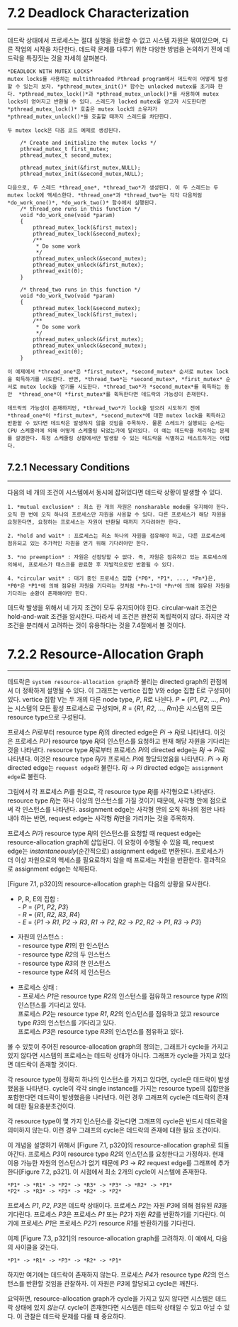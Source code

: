 # 7.2 Deadlock Characterization
---

데드락 상태에서 프로세스는 절대 실행을 완료할 수 없고 시스템 자원은 묶여있으며, 다른 작업의 시작을 차단한다. 데드락 문제를 다루기 위한 다양한 방법을 논의하기 전에 데드락을 특징짓는 것을 자세히 살펴본다.

	*DEADLOCK WITH MUTEX LOCKS*
	mutex locks를 사용하는 multithreaded Pthread program에서 데드락이 어떻게 발생할 수 있는지 보자. *pthread_mutex_init()* 함수는 unlocked mutex를 초기화 한다. *pthread_mutex_lock()*과 *pthread_mutex_unlock()*를 사용하여 mutex locks이 얻어지고 반환될 수 있다. 스레드가 locked mutex를 얻고자 시도한다면 *pthread_mutex_lock()* 호출은 mutex lock의 소유자가 *pthread_mutex_unlock()*을 호출할 때까지 스레드를 차단한다. 

	두 mutex lock은 다음 코드 예제로 생성된다.

		/* Create and initialize the mutex locks */	
		pthread_mutex_t first_mutex;
		pthread_mutex_t second_mutex;

		pthread_mutex_init(&first_mutex,NULL);
		pthread_mutex_init(&second_mutex,NULL);

	다음으로, 두 스레드 *thread_one*, *thread_two*가 생성된다. 이 두 스레드는 두 mutex lock에 액세스한다. *thread_one*과 *thread_two*는 각각 다음처럼 *do_work_one()*, *do_work_two()* 함수에서 실행된다.
		/* thread_one runs in this function */
		void *do_work_one(void *param)
		{
			pthread_mutex_lock(&first_mutex);
			pthread_mutex_lock(&second_mutex);
			/**
			 * Do some work
			 */
			pthread_mutex_unlock(&second_mutex);
			pthread_mutex_unlock(&first_mutex);
			pthread_exit(0);
		}

		/* thread_two runs in this function */
		void *do_work_two(void *param)
		{
			pthread_mutex_lock(&second_mutex);
			pthread_mutex_lock(&first_mutex);
			/**
			 * Do some work
			 */
			pthread_mutex_unlock(&first_mutex);
			pthread_mutex_unlock(&second_mutex);
			pthread_exit(0);
		}

	이 예제에서 *thread_one*은 *first_mutex*, *second_mutex* 순서로 mutex lock을 획득하기를 시도한다. 반면, *thread_two*는 *second_mutex*, *first_mutex* 순서로 mutex lock을 얻기를 시도한다. *thread_two*가 *second_mutex*를 획득하는 동안  *thread_one*이 *first_mutex*를 획득한다면 데드락의 가능성이 존재한다.

	데드락의 가능성이 존재하지만, *thread_two*가 lock을 얻으려 시도하기 전에 *thread_one*이 *first_mutex*, *second_mutex*에 대한 mutex lock을 획득하고 반환할 수 있다면 데드락은 발생하지 않을 것임을 주목하자. 물론 스레드가 실행되는 순서는 CPU 스케줄러에 의해 어떻게 스케줄링 되었는가에 달려있다. 이 예는 데드락을 처리하는 문제를 설명한다. 특정 스케줄링 상황에서만 발생할 수 있는 데드락을 식별하고 테스트하기는 어렵다.

## 7.2.1 Necessary Conditions
---

다음의 네 개의 조건이 시스템에서 동시에 잡혀있다면 데드락 상황이 발생할 수 있다.

	1. *mutual exclusion* : 최소 한 개의 자원은 nonsharable mode를 유지해야 한다. 오직 한 번에 오직 하나의 프로세스만 자원을 사용할 수 있다. 다른 프로세스가 해당 자원을 요청한다면, 요청하는 프로세스는 자원이 반환될 때까지 기다려야만 한다.

	2. *hold and wait* : 프로세스는 최소 하나의 자원을 점유해야 하고, 다른 프로세스에 점유되고 있는 추가적인 자원을 얻기 위해 기다려야만 한다. 

	3. *no preemption* : 자원은 선점당할 수 없다. 즉, 자원은 점유하고 있는 프로세스에 의해서, 프로세스가 태스크를 완료한 후 자발적으로만 반환될 수 있다.

	4. *circular wait* : 대기 중인 프로세스 집합 {*P0*, *P1*, ..., *Pn*}은, *P0*은 *P1*에 의해 점유된 자원을 기다리는 것처럼 *Pn-1*이 *Pn*에 의해 점유된 자원을 기다리는 순환이 존재해야만 한다.

데드락 발생을 위해서 네 가지 조건이 모두 유지되어야 한다. circular-wait 조건은 hold-and-wait 조건을 암시한다. 따라서 네 조건은 완전히 독립적이지 않다. 하지만 각 조건을 분리해서 고려하는 것이 유용하다는 것을 7.4절에서 볼 것이다.

# 7.2.2 Resource-Allocation Graph
---

데드락은 `system resource-allocation graph`라 불리는 directed graph의 관점에서 더 정확하게 설명될 수 있다. 이 그래프는 vertice 집합 V와 edge 집합 E로 구성되어 있다. vertice 집합 V는 두 개의 다른 node type, *P*, *R*로 나뉜다. *P* = {*P1*, *P2*, ..., *Pn*}는 시스템의 모든 활성 프로세스로 구성되며, *R* = {*R1*, *R2*, ..., *Rm*}은 시스템의 모든 resource type으로 구성된다.

프로세스 *Pi*로부터 resource type *Rj*의 directed edge은 *Pi* -> *Rj*로 나타낸다. 이것은 프로세스 *Pi*가 resource tpye *Rj*의 인스턴스를 요청하고 현재 해당 자원을 기다리는 것을 나타낸다. resource type *Rj*로부터 프로세스 *Pi*의 directed edge는 *Rj* -> *Pi*로 나타낸다. 이것은 resource type *Rj*가 프로세스 *Pi*에 할당되었음을 나타낸다. *Pi* -> *Rj* directed edge는 `request edge`라 불린다. *Rj* -> *Pi* directed edge는 `assignment edge`로 불린다.

그림에서 각 프로세스 *Pi*를 원으로, 각 resource type *Rj*를 사각형으로 나타낸다. resource type *Rj*는 하나 이상의 인스턴스를 가질 것이기 때문에, 사각형 안에 점으로써 각 인스턴스를 나타낸다. assignment edge는 사각형 안의 오직 하나의 점만 나타내야 하는 반면, request edge는 사각형 *Rj*만을 가리키는 것을 주목하자.

프로세스 *Pi*가 resource type *Rj*의 인스턴스를 요청할 때 request edge는 resource-allocation graph에 삽입된다. 이 요청이 수행될 수 있을 때, request edge는 *instantaneously*(순간적으로) assignment edge로 변환된다. 프로세스가 더 이상 자원으로의 액세스를 필요로하지 않을 때 프로세는 자원을 반환한다. 결과적으로 assignment edge는 삭제된다.

[Figure 7.1, p320]의 resource-allocation graph는 다음의 상황을 묘사한다.

* P, R, E의 집합 : <br/> - *P* = {*P1*, *P2*, *P3*}<br/> - *R* = {*R1*, *R2*, *R3*, *R4*}<br/> - *E* = {*P1* -> *R1*, *P2* -> *R3*, *R1* -> *P2*, *R2* -> *P2*, *R2* -> *P1*, *R3* -> *P3*}

* 자원의 인스턴스 : <br/> - resource type *R1*의 한 인스턴스<br/> - resource type *R2*의 두 인스턴스<br/> - resource type *R3*의 한 인스턴스<br/> - resource type *R4*의 세 인스턴스

* 프로세스 상태 : <br/> - 프로세스 *P1*은 resource type *R2*의 인스턴스를 점유하고 resource type *R1*의 인스턴스를 기다리고 있다.<br/> 프로세스 *P2*는 resource type *R1*, *R2*의 인스턴스를 점유하고 있고 resource type *R3*의 인스턴스를 기다리고 있다.<br/> 프로세스 *P3*은 resource type *R3*의 인스턴스를 점유하고 있다.

볼 수 있듯이 주어진 resource-allocation graph의 정의는, 그래프가 cycle을 가지고 있지 않다면 시스템의 프로세스는 데드락 상태가 아니다. 그래프가 cycle을 가지고 있다면 데드락이 존재할 것이다.

각 resource type이 정확히 하나의 인스턴스를 가지고 있다면, cycle은 데드락이 발생했음을 나타낸다. cycle이 각각 single instance를 가지는 resource type의 집합만을 포함한다면 데드락이 발생했음을 나타낸다. 이런 경우 그래프의 cycle은 데드락의 존재에 대한 필요충분초건이다.

각 resource type이 몇 가지 인스턴스를 갖는다면 그래프의 cycle은 반드시 데드락을 의미하지 않는다. 이런 경우 그래프의 cycle은 데드락의 존재에 대한 필요 조건이다.

이 개념을 설명하기 위해서 [Figure 7.1, p320]의 resource-allocation graph로 되돌아간다. 프로세스 *P3*이 resource type *R2*의 인스턴스를 요청한다고 가정하자. 현재 이용 가능한 자원의 인스턴스가 없기 때문에 *P3* -> *R2* request edge를 그래프에 추가한다[Figure 7.2, p321]. 이 시점에서 최소 2개의 cycle이 시스템에 존재한다.

	*P1* -> *R1* -> *P2* -> *R3* -> *P3* -> *R2* -> *P1*
	*P2* -> *R3* -> *P3* -> *R2* -> *P2*

프로세스 *P1*, *P2*, *P3*은 데드락 상태이다. 프로세스 *P2*는 자원 *P3*에 의해 점유된 *R3*을 기다린다. 프로세스 *P3*은 프로세스 *P1* 또는 *P2*가 자원 *R2*를 반환하기를 기다린다. 여기에 프로세스 *P1*은 프로세스 *P2*가 resource *R1*를 반환하기를 기다린다.

이제 [Figure 7.3, p321]의 resource-allocation graph를 고려하자. 이 예에서, 다음의 사이클을 갖는다.

	*P1* -> *R1* -> *P3* -> *R2* -> *P1*

하지만 여기에는 데드락이 존재하지 않는다. 프로세스 *P4*가 resource type *R2*의 인스턴스를 반환할 것임을 관찰하자. 이 자원은 *P3*에 할당되고 cycle은 깨진다.

요약하면, resource-allocation graph가 cycle을 가지고 있지 않다면 시스템은 데드락 상태에 있지 *않는다*. cycle이 존재한다면 시스템은 데드락 상태일 수 있고 아닐 수 있다. 이 관찰은 데드락 문제를 다룰 때 중요하다.

